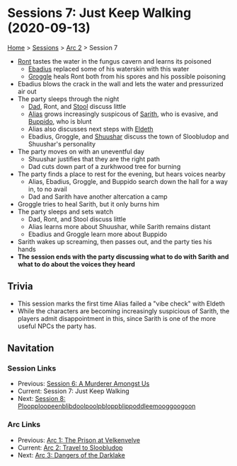 # Sessions 7: Just Keep Walking (2020-09-13)

[Home](../../README.md) > [Sessions](../info.md) > [Arc 2](info.md) > Session 7

* [Ront](../../characters/party/ront.md) tastes the water in the fungus cavern and learns its poisoned
    * [Ebadius](../../characters/pcs/ebadius.md) replaced some of his waterskin with this water
    * [Groggle](../../characters/pcs/groggle.md) heals Ront both from his spores and his possible poisoning
* Ebadius blows the crack in the wall and lets the water and pressurized air out
* The party sleeps through the night
    * [Dad](../../characters/pcs/dad.md), Ront, and [Stool](../../characters/party/stool.md) discuss little
    * [Alias](../../characters/pcs/alias.md) grows increasingly suspicous of [Sarith](../../characters/party/sarith.md), who is evasive, and [Buppido](../../characters/party/buppido.md), who is blunt
    * Alias also discusses next steps with [Eldeth](../../characters/party/eldeth.md)
    * Ebadius, Groggle, and [Shuushar](../../characters/party/shuushar.md) discuss the town of Sloobludop and Shuushar's personality
* The party moves on with an uneventful day
    * Shuushar justifies that they are the right path
    * Dad cuts down part of a zurkhwood tree for burning
* The party finds a place to rest for the evening, but hears voices nearby
    * Alias, Ebadius, Groggle, and Buppido search down the hall for a way in, to no avail
    * Dad and Sarith have another altercation a camp
* Groggle tries to heal Sarith, but it only burns him
* The party sleeps and sets watch
    * Dad, Ront, and Stool discuss little
    * Alias learns more about Shuushar, while Sarith remains distant
    * Ebadius and Groggle learn more about Buppido
* Sarith wakes up screaming, then passes out, and the party ties his hands
* **The session ends with the party discussing what to do with Sarith and what to do about the voices they heard**

## Trivia
* This session marks the first time Alias failed a "vibe check" with Eldeth
* While the characters are becoming increasingly suspicious of Sarith, the players admit disappointment in this, since Sarith is one of the more useful NPCs the party has.

## Navitation
### Session Links
* Previous: [Session 6: A Murderer Amongst Us](session6-2020-08-16.md)
* Current: Session 7: Just Keep Walking
* Next: [Session 8: Ploopploopeenblibdoolpoolpbloppblippoddleemooggoogoon](session08-2020-09-27.md)

### Arc Links
* Previous: [Arc 1: The Prison at Velkenvelve](../arc01/info.md)
* Current: [Arc 2: Travel to Sloobludop](info.md)
* Next: [Arc 3: Dangers of the Darklake](../arc03/info.md)
